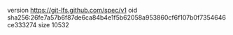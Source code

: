 version https://git-lfs.github.com/spec/v1
oid sha256:26fe7a57b6f87de6ca84b4e1f5b62058a953860cf6f107b0f7354646ce333274
size 10532
